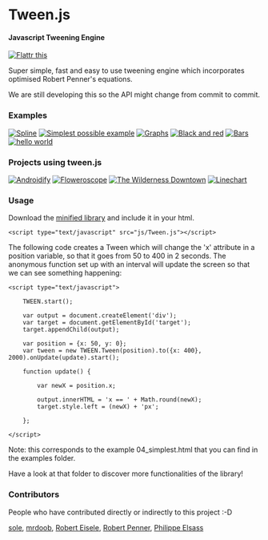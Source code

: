 Tween.js
========

#### Javascript Tweening Engine ####

[![Flattr this](http://api.flattr.com/button/button-compact-static-100x17.png)](https://flattr.com/thing/45014/tween-js)

Super simple, fast and easy to use tweening engine which incorporates optimised Robert Penner's equations.

We are still developing this so the API might change from commit to commit.

### Examples ###
[![Spline](http://sole.github.com/tween.js/assets/examples/05_spline.png)](http://sole.github.com/tween.js/examples/05_spline.html)
[![Simplest possible example](http://sole.github.com/tween.js/assets/examples/04_simplest.png)](http://sole.github.com/tween.js/examples/04_simplest.html)
[![Graphs](http://sole.github.com/tween.js/assets/examples/03_graphs.png)](http://sole.github.com/tween.js/examples/03_graphs.html)
[![Black and red](http://sole.github.com/tween.js/assets/examples/02_black_and_red.png)](http://sole.github.com/tween.js/examples/02_black_and_red.html)
[![Bars](http://sole.github.com/tween.js/assets/examples/01_bars.png)](http://sole.github.com/tween.js/examples/01_bars.html)
[![hello world](http://sole.github.com/tween.js/assets/examples/00_hello_world.png)](http://sole.github.com/tween.js/examples/00_hello_world.html)

### Projects using tween.js ###

[![Androidify](http://sole.github.com/tween.js/assets/projects/03_androidify.png)](http://www.androidify.com/)
[![Floweroscope](http://sole.github.com/tween.js/assets/projects/02_floweroscope.png)](http://www.floweroscope.com/)
[![The Wilderness Downtown](http://sole.github.com/tween.js/assets/projects/01_wilderness.png)](http://thewildernessdowntown.com/)
[![Linechart](http://sole.github.com/tween.js/assets/projects/00_linechart.png)](http://dejavis.org/linechart)

### Usage ###

Download the [minified library](http://github.com/sole/tween.js/raw/master/build/Tween.js) and include it in your html.

	<script type="text/javascript" src="js/Tween.js"></script>

The following code creates a Tween which will change the 'x' attribute in a position variable, so that it goes from 50 to 400 in 2 seconds. The anonymous function set up with an interval will update the screen so that we can see something happening:

	<script type="text/javascript">

		TWEEN.start();

		var output = document.createElement('div');
		var target = document.getElementById('target');
		target.appendChild(output);

		var position = {x: 50, y: 0};
		var tween = new TWEEN.Tween(position).to({x: 400}, 2000).onUpdate(update).start();

		function update() {

			var newX = position.x;

			output.innerHTML = 'x == ' + Math.round(newX);
			target.style.left = (newX) + 'px';

		};

	</script>

Note: this corresponds to the example 04_simplest.html that you can find in the examples folder.

Have a look at that folder to discover more functionalities of the library!

### Contributors ###

People who have contributed directly or indirectly to this project :-D

[sole](http://soledadpenades.com), [mrdoob](http://mrdoob.com), [Robert Eisele](http://www.xarg.org/), [Robert Penner](http://www.robertpenner.com/), [Philippe Elsass](http://philippe.elsass.me)
